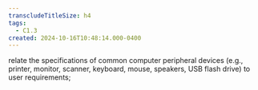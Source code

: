 ```yaml
---
transcludeTitleSize: h4
tags:
  - C1.3
created: 2024-10-16T10:48:14.000-0400
---
```

relate the specifications of common computer peripheral devices (e.g., printer, monitor, scanner, keyboard, mouse, speakers, USB flash drive) to user requirements;